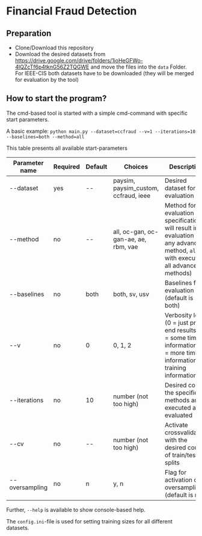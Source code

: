 # Financial Fraud Detection

## Preparation
* Clone/Download this repository
* Download the desired datasets from https://drive.google.com/drive/folders/1ioHeGFWo-4lQZcTf6p4tknG56Z2TQGWE and move the files into the `data` Folder. For IEEE-CIS both datasets have to be downloaded (they will be merged for evaluation by the tool)

## How to start the program?

The cmd-based tool is started with a simple cmd-command with specific start parameters.

A basic example:
`python main.py --dataset=ccfraud --v=1 --iterations=10 --baselines=both --method=all`

This table presents all available start-parameters

Parameter name  | Required | Default | Choices | Description
------------- | ------------- | ------------ | ------------ | ------------
--dataset  | yes | -- | paysim, paysim_custom, ccfraud, ieee | Desired dataset for evaluation
--method  | no | -- | all, oc-gan, oc-gan-ae, ae, rbm, vae | Method for evaluation (no specification will result in no evaluation of any advanced method, `all` with execute all advanced methods)
--baselines | no | both | both, sv, usv | Baselines for evaluation (default is both)
--v | no | 0 | 0, 1, 2 | Verbosity level (0 = just print end results, 1 = some timing information, 2 = more timing information & training information)
--iterations    | no | 10 | number (not too high) | Desired count the specified methods are executed and evaluated
--cv    | no | -- | number (not too high) | Activate crossvalidation with the desired count of train/test-splits
--oversampling  | no | n | y, n | Flag for activation of oversampling (default is no)

Further, `--help` is available to show console-based help.

The `config.ini`-file is used for setting training sizes for all different datasets.